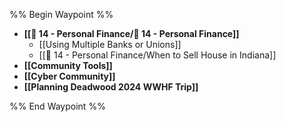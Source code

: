 %% Begin Waypoint %%
- **[[📁 14 - Personal Finance/📁 14 - Personal Finance]]**
	- [[Using Multiple Banks or Unions]]
	- [[📁 14 - Personal Finance/When to Sell House in Indiana]]
- **[[Community Tools]]**
- **[[Cyber Community]]**
- **[[Planning Deadwood 2024 WWHF Trip]]**


%% End Waypoint %%